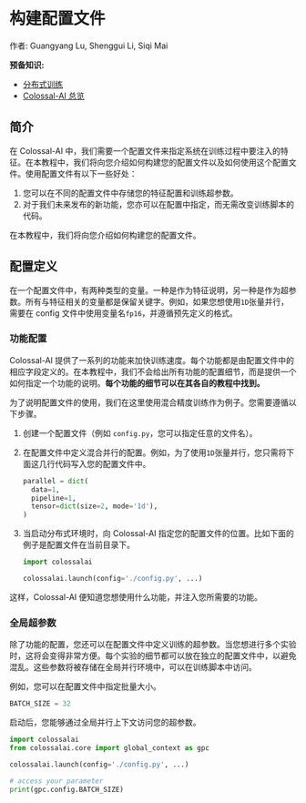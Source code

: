 # 构建配置文件

作者: Guangyang Lu, Shenggui Li, Siqi Mai

**预备知识:**
- [分布式训练](../concepts/distributed_training.md)
- [Colossal-AI 总览](../concepts/colossalai_overview.md)


## 简介

在 Colossal-AI 中，我们需要一个配置文件来指定系统在训练过程中要注入的特征。在本教程中，我们将向您介绍如何构建您的配置文件以及如何使用这个配置文件。使用配置文件有以下一些好处：

1. 您可以在不同的配置文件中存储您的特征配置和训练超参数。
2. 对于我们未来发布的新功能，您亦可以在配置中指定，而无需改变训练脚本的代码。

在本教程中，我们将向您介绍如何构建您的配置文件。

## 配置定义

在一个配置文件中，有两种类型的变量。一种是作为特征说明，另一种是作为超参数。所有与特征相关的变量都是保留关键字。例如，如果您想使用`1D`张量并行，需要在 config 文件中使用变量名`fp16`，并遵循预先定义的格式。

### 功能配置

Colossal-AI 提供了一系列的功能来加快训练速度。每个功能都是由配置文件中的相应字段定义的。在本教程中，我们不会给出所有功能的配置细节，而是提供一个如何指定一个功能的说明。**每个功能的细节可以在其各自的教程中找到。**

为了说明配置文件的使用，我们在这里使用混合精度训练作为例子。您需要遵循以下步骤。

1. 创建一个配置文件（例如 `config.py`，您可以指定任意的文件名）。
2. 在配置文件中定义混合并行的配置。例如，为了使用`1D`张量并行，您只需将下面这几行代码写入您的配置文件中。

    ```python
   parallel = dict(
      data=1,
      pipeline=1,
      tensor=dict(size=2, mode='1d'),
   )
   ```

3. 当启动分布式环境时，向 Colossal-AI 指定您的配置文件的位置。比如下面的例子是配置文件在当前目录下。

   ```python
   import colossalai

   colossalai.launch(config='./config.py', ...)
   ```

这样，Colossal-AI 便知道您想使用什么功能，并注入您所需要的功能。

### 全局超参数

除了功能的配置，您还可以在配置文件中定义训练的超参数。当您想进行多个实验时，这将会变得非常方便。每个实验的细节都可以放在独立的配置文件中，以避免混乱。这些参数将被存储在全局并行环境中，可以在训练脚本中访问。

例如，您可以在配置文件中指定批量大小。

```python
BATCH_SIZE = 32
```

启动后，您能够通过全局并行上下文访问您的超参数。

```python
import colossalai
from colossalai.core import global_context as gpc

colossalai.launch(config='./config.py', ...)

# access your parameter
print(gpc.config.BATCH_SIZE)

```
